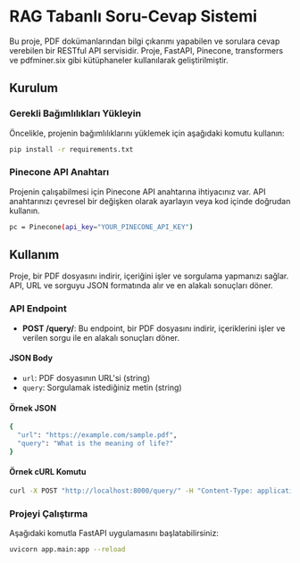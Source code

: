 # RAG Tabanlı Soru-Cevap Sistemi

Bu proje, PDF dokümanlarından bilgi çıkarımı yapabilen ve sorulara cevap verebilen bir RESTful API servisidir. Proje, FastAPI, Pinecone, transformers ve pdfminer.six gibi kütüphaneler kullanılarak geliştirilmiştir.

## Kurulum

### Gerekli Bağımlılıkları Yükleyin

Öncelikle, projenin bağımlılıklarını yüklemek için aşağıdaki komutu kullanın:

```bash
pip install -r requirements.txt
```

### Pinecone API Anahtarı

Projenin çalışabilmesi için Pinecone API anahtarına ihtiyacınız var. API anahtarınızı çevresel bir değişken olarak ayarlayın veya kod içinde doğrudan kullanın.

```bash
pc = Pinecone(api_key="YOUR_PINECONE_API_KEY")
```

## Kullanım

Proje, bir PDF dosyasını indirir, içeriğini işler ve sorgulama yapmanızı sağlar. API, URL ve sorguyu JSON formatında alır ve en alakalı sonuçları döner.

### API Endpoint

- **POST /query/**: Bu endpoint, bir PDF dosyasını indirir, içeriklerini işler ve verilen sorgu ile en alakalı sonuçları döner.

#### JSON Body

- `url`: PDF dosyasının URL'si (string)
- `query`: Sorgulamak istediğiniz metin (string)

#### Örnek JSON

```bash
{
  "url": "https://example.com/sample.pdf",
  "query": "What is the meaning of life?"
}
```

#### Örnek cURL Komutu

```bash
curl -X POST "http://localhost:8000/query/" -H "Content-Type: application/json" -d '{"url":"https://example.com/sample.pdf", "query":"What is the meaning of life?"}'
```

### Projeyi Çalıştırma

Aşağıdaki komutla FastAPI uygulamasını başlatabilirsiniz:

```bash
uvicorn app.main:app --reload
```

